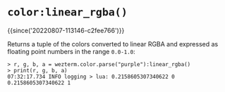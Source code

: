 # `color:linear_rgba()`

{{since('20220807-113146-c2fee766')}}

Returns a tuple of the colors converted to linear RGBA and
expressed as floating point numbers in the range `0.0-1.0`:

```
> r, g, b, a = wezterm.color.parse("purple"):linear_rgba()
> print(r, g, b, a)
07:32:17.734 INFO logging > lua: 0.2158605307340622 0 0.2158605307340622 1
```

